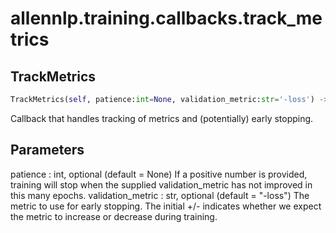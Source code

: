 # allennlp.training.callbacks.track_metrics

## TrackMetrics
```python
TrackMetrics(self, patience:int=None, validation_metric:str='-loss') -> None
```

Callback that handles tracking of metrics and (potentially) early stopping.

Parameters
----------
patience : int, optional (default = None)
    If a positive number is provided, training will stop when the supplied
    validation_metric has not improved in this many epochs.
validation_metric : str, optional (default = "-loss")
    The metric to use for early stopping. The initial +/- indicates whether
    we expect the metric to increase or decrease during training.

